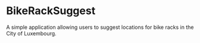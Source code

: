 BikeRackSuggest
===============

A simple application allowing users to suggest locations for bike racks in the City of Luxembourg.
